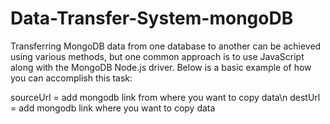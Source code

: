 # Data-Transfer-System-mongoDB
 Transferring MongoDB data from one database to another can be achieved using various methods, but one common approach is to use JavaScript along with the MongoDB Node.js driver. Below is a basic example of how you can accomplish this task:

sourceUrl = add mongodb link from where you want to copy data\n
destUrl = add mongodb link where you want to copy data
